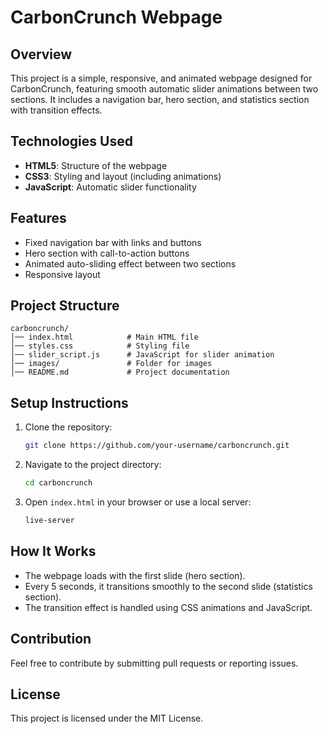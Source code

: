# CarbonCrunch Webpage

## Overview
This project is a simple, responsive, and animated webpage designed for CarbonCrunch, featuring smooth automatic slider animations between two sections. It includes a navigation bar, hero section, and statistics section with transition effects.

## Technologies Used
- **HTML5**: Structure of the webpage
- **CSS3**: Styling and layout (including animations)
- **JavaScript**: Automatic slider functionality

## Features
- Fixed navigation bar with links and buttons
- Hero section with call-to-action buttons
- Animated auto-sliding effect between two sections
- Responsive layout

## Project Structure
```
carboncrunch/
│── index.html            # Main HTML file
│── styles.css            # Styling file
│── slider_script.js      # JavaScript for slider animation
│── images/               # Folder for images
│── README.md             # Project documentation
```

## Setup Instructions
1. Clone the repository:
   ```sh
   git clone https://github.com/your-username/carboncrunch.git
   ```
2. Navigate to the project directory:
   ```sh
   cd carboncrunch
   ```
3. Open `index.html` in your browser or use a local server:
   ```sh
   live-server
   ```

## How It Works
- The webpage loads with the first slide (hero section).
- Every 5 seconds, it transitions smoothly to the second slide (statistics section).
- The transition effect is handled using CSS animations and JavaScript.

## Contribution
Feel free to contribute by submitting pull requests or reporting issues.

## License
This project is licensed under the MIT License.

